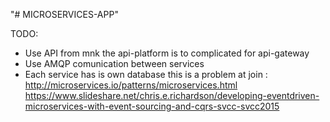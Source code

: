 "# MICROSERVICES-APP" 

TODO:

- Use API from mnk the api-platform is to complicated for api-gateway
- Use AMQP comunication between services
- Each service has is own database this is a problem at join :
        http://microservices.io/patterns/microservices.html
        https://www.slideshare.net/chris.e.richardson/developing-eventdriven-microservices-with-event-sourcing-and-cqrs-svcc-svcc2015